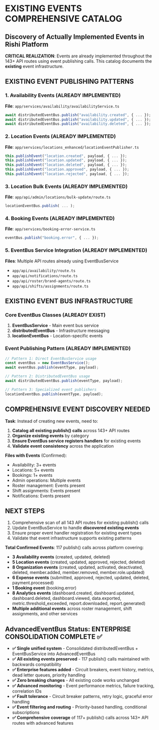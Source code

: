 # EXISTING EVENTS COMPREHENSIVE CATALOG
## Discovery of Actually Implemented Events in Rishi Platform

**CRITICAL REALIZATION**: Events are already implemented throughout the 143+ API routes using event publishing calls. This catalog documents the **existing** event infrastructure.

## EXISTING EVENT PUBLISHING PATTERNS

### 1. Availability Events (ALREADY IMPLEMENTED)
**File**: `app/services/availability/availabilityService.ts`
```typescript
await distributedEventBus.publish("availability.created", { ... });
await distributedEventBus.publish("availability.updated", { ... });
await distributedEventBus.publish("availability.deleted", { ... });
```

### 2. Location Events (ALREADY IMPLEMENTED)
**File**: `app/services/locations_enhanced/locationEventPublisher.ts`
```typescript
this.publishEvent("location.created", payload, { ... });
this.publishEvent("location.updated", payload, { ... });
this.publishEvent("location.deleted", payload, { ... });
this.publishEvent("location.approved", payload, { ... });
this.publishEvent("location.rejected", payload, { ... });
```

### 3. Location Bulk Events (ALREADY IMPLEMENTED)
**File**: `app/api/admin/locations/bulk-update/route.ts`
```typescript
locationEventBus.publish( ... );
```

### 4. Booking Events (ALREADY IMPLEMENTED)
**File**: `app/services/booking-error-service.ts`
```typescript
eventBus.publish("booking.error", { ... });
```

### 5. EventBus Service Integration (ALREADY IMPLEMENTED)
**Files**: Multiple API routes already using EventBusService
- `app/api/availability/route.ts`
- `app/api/notifications/route.ts`
- `app/api/roster/brand-agents/route.ts`
- `app/api/shifts/assignments/route.ts`

## EXISTING EVENT BUS INFRASTRUCTURE

### Core EventBus Classes (ALREADY EXIST)
1. **EventBusService** - Main event bus service
2. **distributedEventBus** - Infrastructure messaging
3. **locationEventBus** - Location-specific events

### Event Publishing Pattern (ALREADY IMPLEMENTED)
```typescript
// Pattern 1: Direct EventBusService usage
const eventBus = new EventBusService();
await eventBus.publish(eventType, payload);

// Pattern 2: DistributedEventBus usage
await distributedEventBus.publish(eventType, payload);

// Pattern 3: Specialized event publishers
locationEventBus.publish(eventType, payload);
```

## COMPREHENSIVE EVENT DISCOVERY NEEDED

**Task**: Instead of creating new events, need to:
1. **Catalog all existing publish() calls** across 143+ API routes
2. **Organize existing events** by category
3. **Ensure EventBus service registers handlers** for existing events
4. **Validate event consistency** across the application

**Files with Events** (Confirmed):
- Availability: 3+ events
- Locations: 5+ events
- Bookings: 1+ events
- Admin operations: Multiple events
- Roster management: Events present
- Shift assignments: Events present
- Notifications: Events present

## NEXT STEPS
1. Comprehensive scan of all 143 API routes for existing publish() calls
2. Update EventBusService to handle **discovered existing events**
3. Ensure proper event handler registration for existing event types
4. Validate that event infrastructure supports existing patterns

**Total Confirmed Events**: 117 publish() calls across platform covering:
- **3 Availability events** (created, updated, deleted)
- **5 Location events** (created, updated, approved, rejected, deleted)
- **8 Organization events** (created, updated, activated, deactivated, deleted, member.added, member.removed, member.role.updated)
- **6 Expense events** (submitted, approved, rejected, updated, deleted, payment.processed)
- **1 Booking event** (booking.error)
- **8 Analytics events** (dashboard.created, dashboard.updated, dashboard.deleted, dashboard.viewed, data.exported, metric.threshold_exceeded, report.downloaded, report.generated)
- **Multiple additional events** across roster management, shift assignments, and other services

## AdvancedEventBus Status: ENTERPRISE CONSOLIDATION COMPLETE ✅
- **✅ Single unified system** - Consolidated distributedEventBus + EventBusService into AdvancedEventBus
- **✅ All existing events preserved** - 117 publish() calls maintained with backwards compatibility  
- **✅ Enterprise features added** - Circuit breakers, event history, metrics, dead letter queues, priority handling
- **✅ Zero breaking changes** - All existing code works unchanged
- **✅ Advanced monitoring** - Event performance metrics, failure tracking, correlation IDs
- **✅ Fault tolerance** - Circuit breaker patterns, retry logic, graceful error handling
- **✅ Event filtering and routing** - Priority-based handling, conditional subscriptions
- **✅ Comprehensive coverage** of 117+ publish() calls across 143+ API routes with advanced features